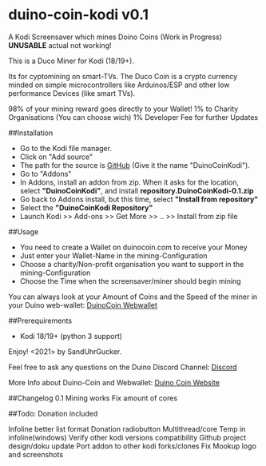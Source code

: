 # duino-coin-kodi v0.1
A Kodi Screensaver which mines Doino Coins (Work in Progress) **UNUSABLE** actual not working!

This is a Duco Miner for Kodi (18/19+).

Its for cyptomining on smart-TVs. The Duco Coin is a crypto currency minded on simple microcontrollers like Arduinos/ESP and other low performance Devices (like smart TVs).

98% of your mining reward goes directly to your Wallet!
1% to Charity Organisations (You can choose wich)
1% Developer Fee for further Updates


##Installation
* Go to the Kodi file manager.
* Click on "Add source"
* The path for the source is [GitHub](https://github.com/SandUhrGucker/duino-coin-kodi/) (Give it the name "DuinoCoinKodi").
* Go to "Addons"
* In Addons, install an addon from zip. When it asks for the location, select **"DuinoCoinKodi"**, and install **repository.DuinoCoinKodi-0.1.zip**
* Go back to Addons install, but this time, select **"Install from repository"**
* Select the **"DuinoCoinKodi Repository"**
* Launch Kodi >> Add-ons >> Get More >> .. >> Install from zip file


##Usage
* You need to create a Wallet on duinocoin.com to receive your Money
* Just enter your Wallet-Name in the mining-Configuration
* Choose a charity/Non-profit organisation you want to support in the mining-Configuration
* Choose the Time when the screensaver/miner should begin mining

You can always look at your Amount of Coins and the Speed of the miner in your Duino web-wallet: [DuinoCoin Webwallet](https://wallet.duinocoin.com/)

##Prerequirements
* Kodi 18/19+ (python 3 support)


Enjoy!
<2021> by SandUhrGucker.

Feel free to ask any questions on the Duino Discord Channel: [Discord](https://discord.gg/kvBkccy)

More Info about Duino-Coin and Webwallet: [Duino Coin Website](www.duinocoin.com)

##Changelog
0.1 
Mining works 
Fix amount of cores

##Todo:
Donation included

Infoline better list format
Donation radiobutton
Multithread/core
Temp in infoline(windows)
Verify other kodi versions compatibility
Github project design/doku update
Port addon to other kodi forks/clones
Fix Mookup logo and screenshots
